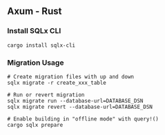 ## Axum - Rust

### Install SQLx CLI
```
cargo install sqlx-cli
```
### Migration Usage
```
# Create migration files with up and down
sqlx migrate -r create_xxx_table

# Run or revert migration
sqlx migrate run --database-url=DATABASE_DSN
sqlx migrate revert --database-url=DATABASE_DSN

# Enable building in "offline mode" with query!()
cargo sqlx prepare
```